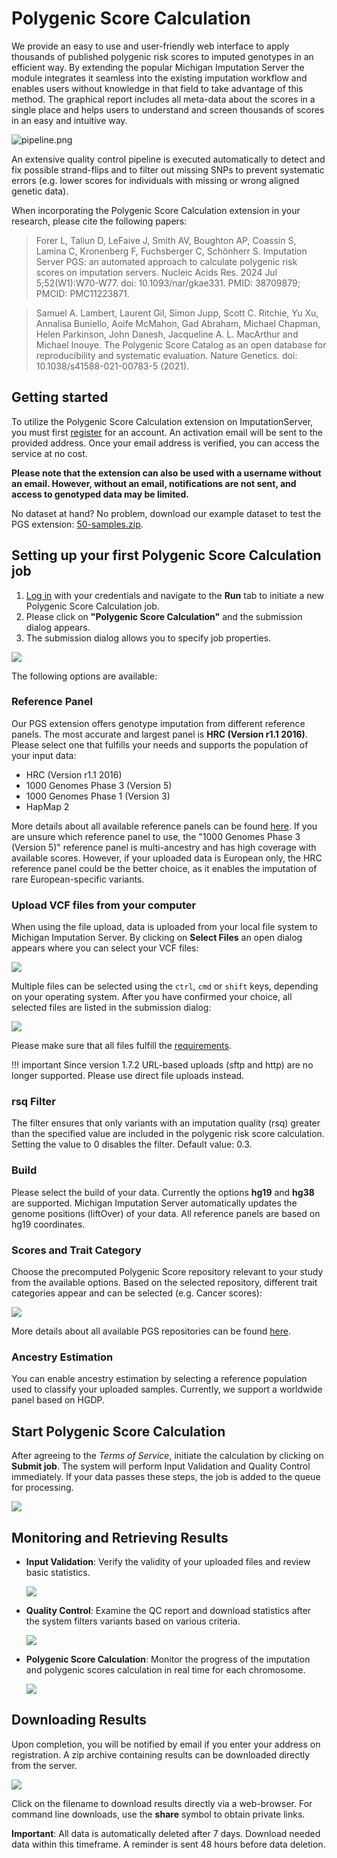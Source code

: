 #  Polygenic Score Calculation

We provide an easy to use and user-friendly web interface to apply thousands of published polygenic risk scores to imputed genotypes in an efficient way.
By extending the popular Michigan Imputation Server the module integrates it seamless into the existing imputation workflow and enables users without knowledge in that field to take advantage of this method.
The graphical report includes all meta-data about the scores in a single place and helps users to understand and screen thousands of scores in an easy and intuitive way.

![pipeline.png](images%2Fpipeline.png)

An extensive quality control pipeline is executed automatically to detect and fix possible strand-flips and to filter out missing SNPs to prevent systematic errors (e.g. lower scores for individuals with missing or wrong aligned genetic data).

When incorporating the Polygenic Score Calculation extension in your research, please cite the following papers:

> Forer L, Taliun D, LeFaive J, Smith AV, Boughton AP, Coassin S, Lamina C, Kronenberg F, Fuchsberger C, Schönherr S. Imputation Server PGS: an automated approach to calculate polygenic risk scores on imputation servers. Nucleic Acids Res. 2024 Jul 5;52(W1):W70-W77. doi: 10.1093/nar/gkae331. PMID: 38709879; PMCID: PMC11223871.

> Samuel A. Lambert, Laurent Gil, Simon Jupp, Scott C. Ritchie, Yu Xu, Annalisa Buniello, Aoife McMahon, Gad Abraham, Michael Chapman, Helen Parkinson, John Danesh, Jacqueline A. L. MacArthur and Michael Inouye. The Polygenic Score Catalog as an open database for reproducibility and systematic evaluation. Nature Genetics. doi: 10.1038/s41588-021-00783-5 (2021).


## Getting started

To utilize the Polygenic Score Calculation extension on ImputationServer, you must first [register](https://imputationserver.sph.umich.edu/index.html#!pages/register) for an account.
An activation email will be sent to the provided address. Once your email address is verified, you can access the service at no cost.

**Please note that the extension can also be used with a username without an email. However, without an email, notifications are not sent, and access to genotyped data may be limited.**

No dataset at hand? No problem, download our example dataset to test the PGS extension: [50-samples.zip](https://imputationserver.sph.umich.edu/resources/50-samples.zip).

## Setting up your first Polygenic Score Calculation job

1. [Log in](https://imputationserver.sph.umich.edu/index.html#!pages/login) with your credentials and navigate to the **Run** tab to initiate a new Polygenic Score Calculation job.
2. Please click on **"Polygenic Score Calculation"** and the submission dialog appears.
3. The submission dialog allows you to specify job properties.

![](images/submit-job01.png)

The following options are available:


### Reference Panel

Our PGS extension offers genotype imputation from different reference panels. The most accurate and largest panel is **HRC (Version r1.1 2016)**. Please select one that fulfills your needs and supports the population of your input data:

- HRC (Version r1.1 2016)
- 1000 Genomes Phase 3 (Version 5)
- 1000 Genomes Phase 1 (Version 3)
- HapMap 2

More details about all available reference panels can be found [here](https://imputationserver.readthedocs.io/en/latest/reference-panels/). If you are unsure which reference panel to use, the "1000 Genomes Phase 3 (Version 5)" reference panel is multi-ancestry and has high coverage with available scores. However, if your uploaded data is European only, the HRC reference panel could be the better choice, as it enables the imputation of rare European-specific variants.

### Upload VCF files from your computer

When using the file upload, data is uploaded from your local file system to Michigan Imputation Server. By clicking on **Select Files** an open dialog appears where you can select your VCF files:

![](images/upload-data01.png)

Multiple files can be selected using the `ctrl`, `cmd` or `shift` keys, depending on your operating system.
After you have confirmed your choice, all selected files are listed in the submission dialog:

![](images/upload-data02.png)

Please make sure that all files fulfill the [requirements](/prepare-your-data).


!!! important
Since version 1.7.2 URL-based uploads (sftp and http) are no longer supported. Please use direct file uploads instead.

### rsq Filter
The filter ensures that only variants with an imputation quality (rsq) greater than the specified value are included in the polygenic risk score calculation. Setting the value to 0 disables the filter. Default value: 0.3.


### Build
Please select the build of your data. Currently the options **hg19** and **hg38** are supported. Michigan Imputation Server automatically updates the genome positions (liftOver) of your data. All reference panels are based on hg19 coordinates.

### Scores and Trait Category

Choose the precomputed Polygenic Score repository relevant to your study from the available options. Based on the selected repository, different trait categories appear and can be selected (e.g. Cancer scores):

   ![](images/pgs-repository.png)

More details about all available PGS repositories can be found [here](/pgs/scores/).

### Ancestry Estimation

You can enable ancestry estimation by selecting a reference population used to classify your uploaded samples. Currently, we support a worldwide panel based on HGDP.

## Start Polygenic Score Calculation

After agreeing to the *Terms of Service*, initiate the calculation by clicking on **Submit job**. The system will perform Input Validation and Quality Control immediately. If your data passes these steps, the job is added to the queue for processing.

   ![](images/queue01.png)

## Monitoring and Retrieving Results

- **Input Validation**: Verify the validity of your uploaded files and review basic statistics.

  ![](images/input-validation01.png)

- **Quality Control**: Examine the QC report and download statistics after the system filters variants based on various criteria.

  ![](images/quality-control02.png)

- **Polygenic Score Calculation**: Monitor the progress of the imputation and polygenic scores calculation in real time for each chromosome.

  ![](images/imputation01.png)

## Downloading Results

Upon completion, you will be notified by email if you enter your address on registration. A zip archive containing results can be downloaded directly from the server.

  ![](images/job-results.png)

Click on the filename to download results directly via a web-browser. For command line downloads, use the **share** symbol to obtain private links.

**Important**: All data is automatically deleted after 7 days. Download needed data within this timeframe. A reminder is sent 48 hours before data deletion.
